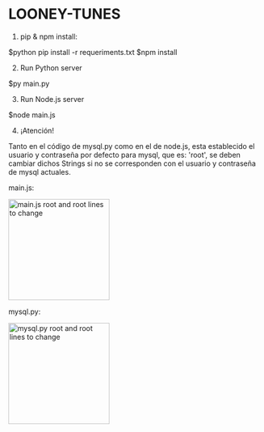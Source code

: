 # LOONEY-TUNES

1. pip & npm install:

$python pip install -r requeriments.txt
$npm install


2. Run Python server

$py main.py


3. Run Node.js server

$node main.js


4. ¡Atención!

Tanto en el código de mysql.py como en el de node.js, esta establecido el usuario y contraseña por defecto para mysql,
que es: 'root', se deben cambiar dichos Strings si no se corresponden con el usuario y contraseña de mysql actuales. 

main.js:

<img src="https://user-images.githubusercontent.com/72606629/209454727-755b07fc-1dfd-4c44-aa6f-0dec3f67a973.png" alt="main.js root and root lines to change" style="width:200px;"/>

mysql.py:

<img src="https://user-images.githubusercontent.com/72606629/209454739-399e01b4-5f2b-4067-9b47-ba94b0aab4ba.png" alt="mysql.py root and root lines to change" style="width:200px;"/>

